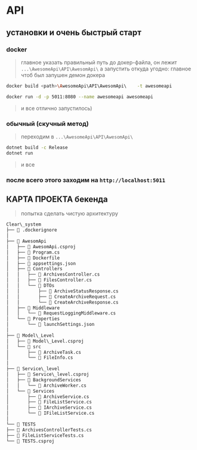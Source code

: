 # API
## установки и  очень быстрый старт

### docker

> главное указать правильный путь до докер-файла, он лежит `...\AwesomeApi\API\AwesomApi\` а запустить откуда угодно: главное чтоб был запушен демон докера

```bash
docker build <path>\AwesomeApi\API\AwesomApi\    -t awesomeapi

docker run -d -p 5011:8080 --name awesomeapi awesomeapi

```

> и все отлично запустилось)


### обычный (скучный метод)

> переходим в `...\AwesomeApi\API\AwesomApi\`

```bash
dotnet build -c Release
dotnet run
```

> и все

### после всего этого заходим на `http://localhost:5011`

## КАРТА ПРОЕКТА бекенда

>попытка сделать чистую архитектуру

```txt
Clear\_system
├── 📄 .dockerignore
│
├── 📂 AwesomApi
│   ├── 📄 AwesomApi.csproj
│   ├── 📄 Program.cs
│   ├── 📄 Dockerfile
│   ├── 📄 appsettings.json
│   ├── 📂 Controllers
│   │   ├── 📄 ArchivesController.cs
│   │   ├── 📄 FilesController.cs
│   │   └── 📂 DTOs
│   │       ├── 📄 ArchiveStatusResponse.cs
│   │       ├── 📄 CreateArchiveRequest.cs
│   │       └── 📄 CreateArchiveResponse.cs
│   ├── 📂 Middleware
│   │   └── 📄 RequestLoggingMiddleware.cs
│   └── 📂 Properties
│       └── 📄 launchSettings.json
│
├── 📂 Model\_Level
│   ├── 📄 Model\_Level.csproj
│   └── 📂 src
│       ├── 📄 ArchiveTask.cs
│       └── 📄 FileInfo.cs
│
├── 📂 Service\_level
│   ├── 📄 Service\_level.csproj
│   ├── 📂 BackgroundServices
│   │   └── 📄 ArchiveWorker.cs
│   └── 📂 Services
│       ├── 📄 ArchiveService.cs
│       ├── 📄 FileListService.cs
│       ├── 📄 IArchiveService.cs
│       └── 📄 IFileListService.cs
│
└── 📂 TESTS
├── 📄 ArchivesControllerTests.cs
├── 📄 FileListServiceTests.cs
└── 📄 TESTS.csproj
```
